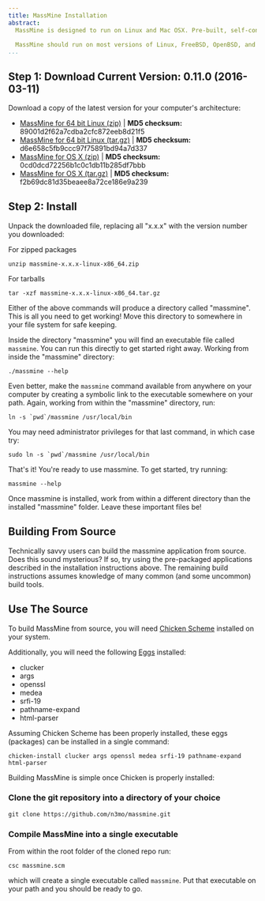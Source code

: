 ```yaml
---
title: MassMine Installation
abstract:
  MassMine is designed to run on Linux and Mac OSX. Pre-built, self-contained application bundles are available for both. Installation is as simple as downloading the latest zip or tarball and unpacking the files. Currently, versions are available for 64 bit operating systems.

  MassMine should run on most versions of Linux, FreeBSD, OpenBSD, and Mac OS X. Savvy users are encouraged to build MassMine from source (and share their experiences). Build instructions follow below.
...
```


## Step 1: Download Current Version: 0.11.0 (2016-03-11)

Download a copy of the latest version for your computer's architecture:
<ul class="install-list">
  <li><a href="http://www.massmine.org/downloads/massmine-0.11.0-linux-x86_64.zip"><i class="fa fa-download"></i>   MassMine for 64 bit Linux (zip)</a> | <b>MD5 checksum:</b> 89001d2f62a7cdba2cfc872eeb8d21f5</li>
  <li><a href="http://www.massmine.org/downloads/massmine-0.11.0-linux-x86_64.tar.gz"><i class="fa fa-download"></i>   MassMine for 64 bit Linux (tar.gz)</a> | <b>MD5 checksum:</b> d6e658c5fb9ccc97f75891bd94a7d337</li>
  <li><a href="http://www.massmine.org/downloads/massmine-0.11.0-OSX-10.11.zip"><i class="fa fa-download"></i>   MassMine for OS X (zip)</a> | <b>MD5 checksum:</b> 0cd0dcd72256b1c0c1db11b285df7bbb</li>
  <li><a href="http://www.massmine.org/downloads/massmine-0.11.0-OSX-10.11.tar.gz"><i class="fa fa-download"></i>   MassMine for OS X (tar.gz)</a> | <b>MD5 checksum:</b> f2b69dc81d35beaee8a72ce186e9a239</li>
</ul>

## Step 2: Install

Unpack the downloaded file, replacing all "x.x.x" with the version number you downloaded:

For zipped packages

    unzip massmine-x.x.x-linux-x86_64.zip

For tarballs

    tar -xzf massmine-x.x.x-linux-x86_64.tar.gz

Either of the above commands will produce a directory called "massmine". This is all you need to get working! Move this directory to somewhere in your file system for safe keeping.

Inside the directory "massmine" you will find an executable file called `massmine`. You can run this directly to get started right away. Working from inside the "massmine" directory:

    ./massmine --help

Even better, make the `massmine` command available from anywhere on your computer by creating a symbolic link to the executable somewhere on your path. Again, working from within the "massmine" directory, run:

    ln -s `pwd`/massmine /usr/local/bin

You may need administrator privileges for that last command, in which case try:

    sudo ln -s `pwd`/massmine /usr/local/bin

That's it! You're ready to use massmine. To get started, try running:

    massmine --help

<div class="hint">Once massmine is installed, work from within a different directory than the installed "massmine" folder. Leave these important files be!</div>

## Building From Source

Technically savvy users can build the massmine application from source. Does this sound mysterious? If so, try using the pre-packaged applications described in the installation instructions above. The remaining build instructions assumes knowledge of many common (and some uncommon) build tools.

## Use The Source

To build MassMine from source, you will need [Chicken Scheme](http://www.call-cc.org/) installed on your system. 

Additionally, you will need the following [Eggs](http://wiki.call-cc.org/eggs) installed:

* clucker
* args
* openssl
* medea
* srfi-19
* pathname-expand
* html-parser

Assuming Chicken Scheme has been properly installed, these eggs (packages) can be installed in a single command:

    chicken-install clucker args openssl medea srfi-19 pathname-expand html-parser

Building MassMine is simple once Chicken is properly installed:

### Clone the git repository into a directory of your choice

    git clone https://github.com/n3mo/massmine.git
	
### Compile MassMine into a single executable

From within the root folder of the cloned repo run:

    csc massmine.scm
	
which will create a single executable called `massmine`. Put that executable on your path and you should be ready to go.



